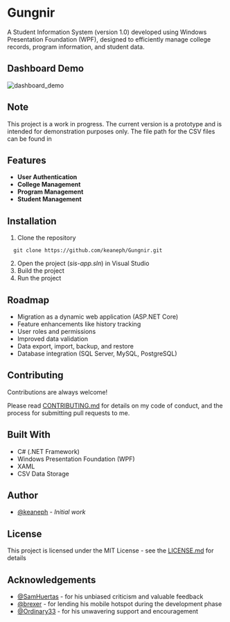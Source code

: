 # Gungnir

A Student Information System (version 1.0) developed using Windows Presentation Foundation (WPF), designed to 
efficiently manage college records, program information, and student data.


## Dashboard Demo
![dashboard_demo](https://github.com/user-attachments/assets/03a04c21-567f-4d6a-8ef2-db4922a2edc0)


## Note

This project is a work in progress. The current version is a prototype and is intended for demonstration purposes only.
The file path for the  CSV files can be found in 

## Features

- **User Authentication**
- **College Management**
- **Program Management**
- **Student Management**

## Installation

1. Clone the repository

```
  git clone https://github.com/keaneph/Gungnir.git
```

2. Open the project (*sis-app.sln*) in Visual Studio
3. Build the project
4. Run the project


## Roadmap

- Migration as a dynamic web application (ASP.NET Core)
- Feature enhancements like history tracking
- User roles and permissions
- Improved data validation
- Data export, import, backup, and restore
- Database integration (SQL Server, MySQL, PostgreSQL)


## Contributing

Contributions are always welcome!

Please read [CONTRIBUTING.md](CONTRIBUTING.md) for details on my code of conduct, and the
process for submitting pull requests to me.


## Built With
- C# (.NET Framework)
- Windows Presentation Foundation (WPF)
- XAML
- CSV Data Storage


## Author
* [@keaneph](https://github.com/keaneph) - *Initial work*


## License

This project is licensed under the MIT License - see the [LICENSE.md](LICENSE.md) for details


## Acknowledgements

* [@SamHuertas](https://github.com/SamHuertas) - for his unbiased criticism and valuable feedback
* [@brexer](https://github.com/brexer) - for lending his mobile hotspot during the development phase
* [@Ordinary33](https://github.com/Ordinary33) - for his unwavering support and encouragement
